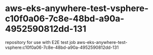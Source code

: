 # aws-eks-anywhere-test-vsphere-c10f0a06-7c8e-48bd-a90a-4952590812dd-131
repository for use with E2E test job aws-eks-anywhere-test-vsphere:c10f0a06-7c8e-48bd-a90a-4952590812dd-131
